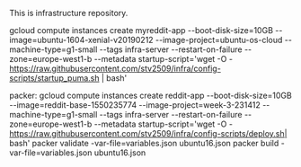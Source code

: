 This is infrastructure repository.

gcloud compute instances create myreddit-app --boot-disk-size=10GB --image=ubuntu-1604-xenial-v20190212 --image-project=ubuntu-os-cloud --machine-type=g1-small --tags infra-server --restart-on-failure --zone=europe-west1-b --metadata startup-script='wget -O - https://raw.githubusercontent.com/stv2509/infra/config-scripts/startup_puma.sh | bash'


packer:
gcloud compute instances create reddit-app --boot-disk-size=10GB --image=reddit-base-1550235774 --image-project=week-3-231412 --machine-type=g1-small --tags infra-server --restart-on-failure --zone=europe-west1-b --metadata startup-script='wget -O - https://raw.githubusercontent.com/stv2509/infra/config-scripts/deploy.sh| bash'
packer validate -var-file=variables.json ubuntu16.json
packer build -var-file=variables.json ubuntu16.json
